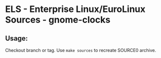 # ELS - Enterprise Linux/EuroLinux Sources - gnome-clocks
 
## Usage:
  Checkout branch or tag. Use `make sources` to recreate  SOURCE0 archive.
